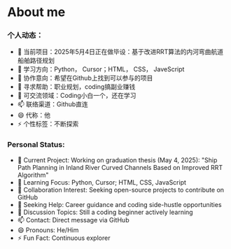 # About me

### 个人动态：
 - 🔭 当前项目：2025年5月4日正在做毕设：基于改进RRT算法的内河弯曲航道船舶路径规划
 - 🌱 学习方向：Python， Cursor；HTML， CSS， JaveScript
 - 👯 协作意向：希望在Github上找到可以参与的项目
 - 🤔 寻求帮助：职业规划，coding搞副业赚钱
 - 💬 可交流领域：Coding小白一个，还在学习
 - 📫 联络渠道：Github直连
 - 😄 代称：他
 - ⚡ 个性标签：不断探索

### Personal Status:
- 🔭 Current Project: Working on graduation thesis (May 4, 2025): "Ship Path Planning in Inland River Curved Channels Based on Improved RRT Algorithm"
- 🌱 Learning Focus: Python, Cursor; HTML, CSS, JavaScript
- 👯 Collaboration Interest: Seeking open-source projects to contribute on GitHub
- 🤔 Seeking Help: Career guidance and coding side-hustle opportunities
- 💬 Discussion Topics: Still a coding beginner actively learning
- 📫 Contact: Direct message via GitHub
- 😄 Pronouns: He/Him
- ⚡ Fun Fact: Continuous explorer
